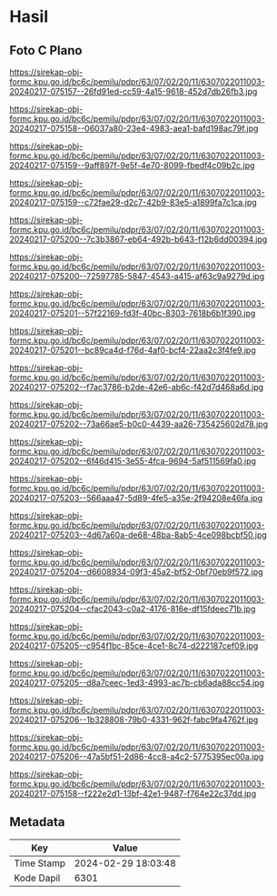 # Hasil

## Foto C Plano

https://sirekap-obj-formc.kpu.go.id/bc6c/pemilu/pdpr/63/07/02/20/11/6307022011003-20240217-075157--26fd91ed-cc59-4a15-9618-452d7db26fb3.jpg

https://sirekap-obj-formc.kpu.go.id/bc6c/pemilu/pdpr/63/07/02/20/11/6307022011003-20240217-075158--06037a80-23e4-4983-aea1-bafd198ac79f.jpg

https://sirekap-obj-formc.kpu.go.id/bc6c/pemilu/pdpr/63/07/02/20/11/6307022011003-20240217-075159--9aff897f-9e5f-4e70-8099-fbedf4c09b2c.jpg

https://sirekap-obj-formc.kpu.go.id/bc6c/pemilu/pdpr/63/07/02/20/11/6307022011003-20240217-075159--c72fae29-d2c7-42b9-83e5-a1899fa7c1ca.jpg

https://sirekap-obj-formc.kpu.go.id/bc6c/pemilu/pdpr/63/07/02/20/11/6307022011003-20240217-075200--7c3b3867-eb64-492b-b643-f12b6dd00394.jpg

https://sirekap-obj-formc.kpu.go.id/bc6c/pemilu/pdpr/63/07/02/20/11/6307022011003-20240217-075200--72597785-5847-4543-a415-af63c9a9279d.jpg

https://sirekap-obj-formc.kpu.go.id/bc6c/pemilu/pdpr/63/07/02/20/11/6307022011003-20240217-075201--57f22169-fd3f-40bc-8303-7618b6b1f390.jpg

https://sirekap-obj-formc.kpu.go.id/bc6c/pemilu/pdpr/63/07/02/20/11/6307022011003-20240217-075201--bc89ca4d-f76d-4af0-bcf4-22aa2c3f4fe9.jpg

https://sirekap-obj-formc.kpu.go.id/bc6c/pemilu/pdpr/63/07/02/20/11/6307022011003-20240217-075202--f7ac3786-b2de-42e6-ab6c-f42d7d468a6d.jpg

https://sirekap-obj-formc.kpu.go.id/bc6c/pemilu/pdpr/63/07/02/20/11/6307022011003-20240217-075202--73a66ae5-b0c0-4439-aa26-735425602d78.jpg

https://sirekap-obj-formc.kpu.go.id/bc6c/pemilu/pdpr/63/07/02/20/11/6307022011003-20240217-075202--6f46d415-3e55-4fca-9694-5af511569fa0.jpg

https://sirekap-obj-formc.kpu.go.id/bc6c/pemilu/pdpr/63/07/02/20/11/6307022011003-20240217-075203--566aaa47-5d89-4fe5-a35e-2f94208e46fa.jpg

https://sirekap-obj-formc.kpu.go.id/bc6c/pemilu/pdpr/63/07/02/20/11/6307022011003-20240217-075203--4d67a60a-de68-48ba-8ab5-4ce098bcbf50.jpg

https://sirekap-obj-formc.kpu.go.id/bc6c/pemilu/pdpr/63/07/02/20/11/6307022011003-20240217-075204--d6608934-09f3-45a2-bf52-0bf70eb9f572.jpg

https://sirekap-obj-formc.kpu.go.id/bc6c/pemilu/pdpr/63/07/02/20/11/6307022011003-20240217-075204--cfac2043-c0a2-4176-816e-df15fdeec71b.jpg

https://sirekap-obj-formc.kpu.go.id/bc6c/pemilu/pdpr/63/07/02/20/11/6307022011003-20240217-075205--c954f1bc-85ce-4ce1-8c74-d222187cef09.jpg

https://sirekap-obj-formc.kpu.go.id/bc6c/pemilu/pdpr/63/07/02/20/11/6307022011003-20240217-075205--d8a7ceec-1ed3-4993-ac7b-cb6ada88cc54.jpg

https://sirekap-obj-formc.kpu.go.id/bc6c/pemilu/pdpr/63/07/02/20/11/6307022011003-20240217-075206--1b328808-79b0-4331-962f-fabc9fa4762f.jpg

https://sirekap-obj-formc.kpu.go.id/bc6c/pemilu/pdpr/63/07/02/20/11/6307022011003-20240217-075206--47a5bf51-2d86-4cc8-a4c2-5775395ec00a.jpg

https://sirekap-obj-formc.kpu.go.id/bc6c/pemilu/pdpr/63/07/02/20/11/6307022011003-20240217-075158--f222e2d1-13bf-42e1-9487-f764e22c37dd.jpg


## Metadata

| Key        | Value               |
| ---------- | ------------------- |
| Time Stamp | 2024-02-29 18:03:48 |
| Kode Dapil | 6301                |




